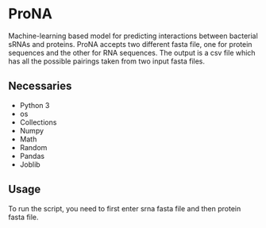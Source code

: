 # ProNA
Machine-learning based model for predicting interactions between bacterial sRNAs and proteins. ProNA accepts two different fasta file, one for protein sequences and the other for RNA sequences. The output is a csv file which has all the possible pairings taken from two input fasta files.
## Necessaries
* Python 3
* os
* Collections
* Numpy
* Math
* Random
* Pandas
* Joblib
## Usage
To run the script, you need to first enter srna fasta file and then protein fasta file.
